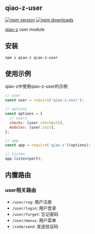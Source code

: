 ## qiao-z-user

[![npm version](https://img.shields.io/npm/v/qiao-z-user.svg?style=flat-square)](https://www.npmjs.org/package/qiao-z-user)
[![npm downloads](https://img.shields.io/npm/dm/qiao-z-user.svg?style=flat-square)](https://npm-stat.com/charts.html?package=qiao-z-user)

[qiao-z](https://qiao-z.vincentqiao.com/#/) user module

## 安装

```shell
npm i qiao-z qiao-z-user
```

## 使用示例

qiao-z中使用qiao-z-user的示例

```javascript
// user
const user = require('qiao-z-user');

// options
const options = {
  // users
  checks: [user.checkAuth],
  modules: [user.init],
};

// app
const app = require('qiao-z')(options);

// listen
app.listen(port);
```

## 内置路由

### user相关路由

- `/user/reg`: 用户注册
- `/user/login`: 用户登录
- `/user/forget`: 忘记密码
- `/user/menus`: 用户菜单
- `/code/send`: 发送验证码
